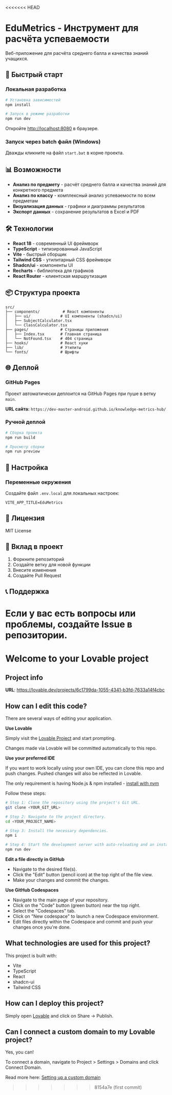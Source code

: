 <<<<<<< HEAD
# EduMetrics - Инструмент для расчёта успеваемости

Веб-приложение для расчёта среднего балла и качества знаний учащихся.

## 🚀 Быстрый старт

### Локальная разработка

```bash
# Установка зависимостей
npm install

# Запуск в режиме разработки
npm run dev
```

Откройте [http://localhost:8080](http://localhost:8080) в браузере.

### Запуск через batch файл (Windows)

Дважды кликните на файл `start.bat` в корне проекта.

## 📊 Возможности

- **Анализ по предмету** - расчёт среднего балла и качества знаний для конкретного предмета
- **Анализ по классу** - комплексный анализ успеваемости по всем предметам
- **Визуализация данных** - графики и диаграммы результатов
- **Экспорт данных** - сохранение результатов в Excel и PDF

## 🛠 Технологии

- **React 18** - современный UI фреймворк
- **TypeScript** - типизированный JavaScript
- **Vite** - быстрый сборщик
- **Tailwind CSS** - утилитарный CSS фреймворк
- **Shadcn/ui** - компоненты UI
- **Recharts** - библиотека для графиков
- **React Router** - клиентская маршрутизация

## 📦 Структура проекта

```
src/
├── components/          # React компоненты
│   ├── ui/             # UI компоненты (shadcn/ui)
│   ├── SubjectCalculator.tsx
│   └── ClassCalculator.tsx
├── pages/              # Страницы приложения
│   ├── Index.tsx       # Главная страница
│   └── NotFound.tsx    # 404 страница
├── hooks/              # React хуки
├── lib/                # Утилиты
└── fonts/              # Шрифты
```

## 🌐 Деплой

### GitHub Pages

Проект автоматически деплоится на GitHub Pages при пуше в ветку `main`.

**URL сайта:** `https://dev-master-android.github.io/knowledge-metrics-hub/`

### Ручной деплой

```bash
# Сборка проекта
npm run build

# Просмотр сборки
npm run preview
```

## 🔧 Настройка

### Переменные окружения

Создайте файл `.env.local` для локальных настроек:

```env
VITE_APP_TITLE=EduMetrics
```

## 📝 Лицензия

MIT License

## 🤝 Вклад в проект

1. Форкните репозиторий
2. Создайте ветку для новой функции
3. Внесите изменения
4. Создайте Pull Request

## 📞 Поддержка

Если у вас есть вопросы или проблемы, создайте Issue в репозитории.
=======
# Welcome to your Lovable project

## Project info

**URL**: https://lovable.dev/projects/6c1799da-1055-4341-b3fd-7633a14f4cbc

## How can I edit this code?

There are several ways of editing your application.

**Use Lovable**

Simply visit the [Lovable Project](https://lovable.dev/projects/6c1799da-1055-4341-b3fd-7633a14f4cbc) and start prompting.

Changes made via Lovable will be committed automatically to this repo.

**Use your preferred IDE**

If you want to work locally using your own IDE, you can clone this repo and push changes. Pushed changes will also be reflected in Lovable.

The only requirement is having Node.js & npm installed - [install with nvm](https://github.com/nvm-sh/nvm#installing-and-updating)

Follow these steps:

```sh
# Step 1: Clone the repository using the project's Git URL.
git clone <YOUR_GIT_URL>

# Step 2: Navigate to the project directory.
cd <YOUR_PROJECT_NAME>

# Step 3: Install the necessary dependencies.
npm i

# Step 4: Start the development server with auto-reloading and an instant preview.
npm run dev
```

**Edit a file directly in GitHub**

- Navigate to the desired file(s).
- Click the "Edit" button (pencil icon) at the top right of the file view.
- Make your changes and commit the changes.

**Use GitHub Codespaces**

- Navigate to the main page of your repository.
- Click on the "Code" button (green button) near the top right.
- Select the "Codespaces" tab.
- Click on "New codespace" to launch a new Codespace environment.
- Edit files directly within the Codespace and commit and push your changes once you're done.

## What technologies are used for this project?

This project is built with:

- Vite
- TypeScript
- React
- shadcn-ui
- Tailwind CSS

## How can I deploy this project?

Simply open [Lovable](https://lovable.dev/projects/6c1799da-1055-4341-b3fd-7633a14f4cbc) and click on Share -> Publish.

## Can I connect a custom domain to my Lovable project?

Yes, you can!

To connect a domain, navigate to Project > Settings > Domains and click Connect Domain.

Read more here: [Setting up a custom domain](https://docs.lovable.dev/tips-tricks/custom-domain#step-by-step-guide)
>>>>>>> 8154a7e (first commit)
